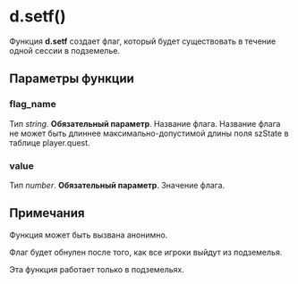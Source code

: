 # d.setf()
Функция **d.setf** создает флаг, который будет существовать в течение одной сессии в подземелье.

## Параметры функции
### flag_name
Тип *string*. **Обязательный параметр**. Название флага. Название флага не может быть длиннее максимально-допустимой длины поля szState в таблице player.quest.

### value
Тип *number*. **Обязательный параметр**. Значение флага.

## Примечания
Функция может быть вызвана анонимно.

Флаг будет обнулен после того, как все игроки выйдут из подземелья.

Эта функция работает только в подземельях.